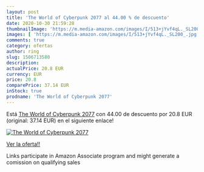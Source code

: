 ```yaml
---
layout: post
title: 'The World of Cyberpunk 2077 al 44.00 % de descuento'
date: 2020-10-30 21:59:28
thumbnailImage: 'https://m.media-amazon.com/images/I/513+jYvf4qL._SL200_.jpg'
images: [ 'https://m.media-amazon.com/images/I/513+jYvf4qL._SL200_.jpg' ]
comments: true
category: ofertas
author: ring
slug: 1506713580
description:
actualPrice: 20.8 EUR
currency: EUR
price: 20.8
comparePrice: 37.14 EUR
inStock: true
prodname: 'The World of Cyberpunk 2077'
---
```


Está [The World of Cyberpunk 2077](https://www.amazon.es/dp/1506713580/?tag=tolees-21) con 44.00 de descuento por 20.8 EUR (original: 37.14 EUR) en el siguiente enlace!

[![The World of Cyberpunk 2077](https://m.media-amazon.com/images/I/513+jYvf4qL._SL200_.jpg)](https://www.amazon.es/dp/1506713580/?tag=tolees-21)

[Ver la oferta!!](https://www.amazon.es/dp/1506713580/?tag=tolees-21)

Links participate in Amazon Associate program and might generate a comission on qualifying sales


